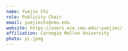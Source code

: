 ```yaml
---
name: Yuejie Chi
role: Publicity Chair
email: yuejiechi@cmu.edu
website: https://users.ece.cmu.edu/~yuejiec/
affiliation: Carnegie Mellon University
photo: yc.jpeg
---
```

